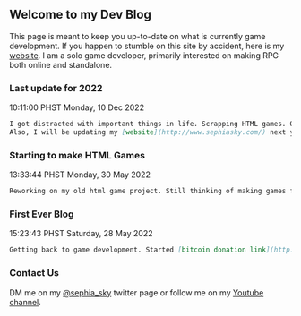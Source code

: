 ## Welcome to my Dev Blog

This page is meant to keep you up-to-date on what is currently game development. If you happen to stumble on this site by accident, here is my [website](http://www.sephiasky.com/). I am a solo game developer, primarily interested on making RPG both online and standalone.

### Last update for 2022

10:11:00 PHST Monday, 10 Dec 2022

```markdown
I got distracted with important things in life. Scrapping HTML games. Opening up developing offline RPG games on PC. 
Also, I will be updating my [website](http://www.sephiasky.com/) next year.
```

### Starting to make HTML Games

13:33:44 PHST Monday, 30 May 2022

```markdown
Reworking on my old html game project. Still thinking of making games for other platforms such mobile and PC.
```


### First Ever Blog

15:23:43 PHST Saturday, 28 May 2022

```markdown
Getting back to game development. Started [bitcoin donation link](http://www.sephiasky.com/donate.html) to help me. 
```

### Contact Us

DM me on my [@sephia_sky](https://twitter.com/sephia_sky) twitter page or follow me on my [Youtube channel](https://www.youtube.com/c/SephiaSkiesChannel/).
